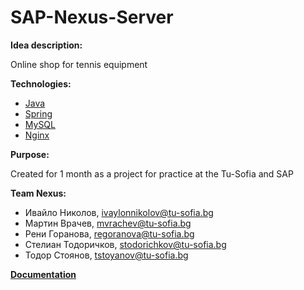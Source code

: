 # SAP-Nexus-Server

__Idea description:__<br>

Online shop for tennis equipment

__Technologies:__
- [Java](https://www.java.com/en/)
- [Spring](https://spring.io/)
- [MySQL](https://www.mysql.com/)
- [Nginx](https://www.nginx.com/)

__Purpose:__<br>

Created for 1 month as a project for practice at the Tu-Sofia and SAP

__Team Nexus:__<br>

- Ивайло Николов, ivaylonnikolov@tu-sofia.bg
- Мартин Врачев, mvrachev@tu-sofia.bg
- Рени Горанова, regoranova@tu-sofia.bg
- Стелиан Тодоричков, stodorichkov@tu-sofia.bg
- Тодор Стоянов, tstoyanov@tu-sofia.bg

__[Documentation](https://docs.google.com/document/d/1WdWozpRdYWK7iL9kGQcSAna6ITk6Ayz_GLuqJF0xA8s/edit)__
